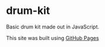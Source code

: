 # drum-kit

Basic drum kit made out in JavaScript.

This site was built using [GitHub Pages](https://omerbugraoz.github.io/drum-kit/)
